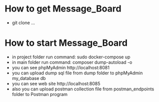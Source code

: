 # How to get Message_Board

- git clone ...

# How to start Message_Board

- in project folder run command: sudo docker-compose up
- in main folder run command: composer dump-autoload -o
- you can see phpMyAdmin http://localhost:8081
- you can upload dump sql file from dump folder to phpMyAdmin my_database db
- you can see web site http://localhost:8085
- also you can upload postman collection file from postman_endpoints folder to Postman program